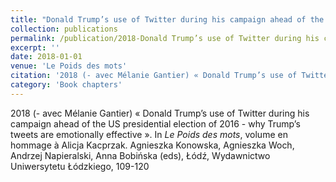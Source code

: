```yaml
---
title: "Donald Trump’s use of Twitter during his campaign ahead of the US presidential election of 2016 - why Trump’s tweets are emotionally effective"
collection: publications
permalink: /publication/2018-Donald Trump’s use of Twitter during his campaign ahead of the US presidential election of 2016 - why Trump’s tweets are emotionally effective
excerpt: ''
date: 2018-01-01
venue: 'Le Poids des mots'
citation: '2018 (- avec Mélanie Gantier) « Donald Trump’s use of Twitter during his campaign ahead of the US presidential election of 2016 - why Trump’s tweets are emotionally effective ». In <i>Le Poids des mots</i>, volume en hommage à Alicja Kacprzak. Agnieszka Konowska, Agnieszka Woch, Andrzej Napieralski, Anna Bobińska (eds), Łódź, Wydawnictwo Uniwersytetu Łódzkiego, 109-120'
category: 'Book chapters'
---
```

2018 (- avec Mélanie Gantier) « Donald Trump’s use of Twitter during his campaign ahead of the US presidential election of 2016 - why Trump’s tweets are emotionally effective ». In <i>Le Poids des mots</i>, volume en hommage à Alicja Kacprzak. Agnieszka Konowska, Agnieszka Woch, Andrzej Napieralski, Anna Bobińska (eds), Łódź, Wydawnictwo Uniwersytetu Łódzkiego, 109-120